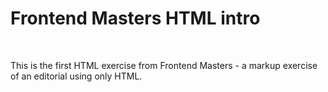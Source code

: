 # Frontend Masters HTML intro

<br>

This is the first HTML exercise from Frontend Masters - a markup exercise of an editorial using only HTML.
